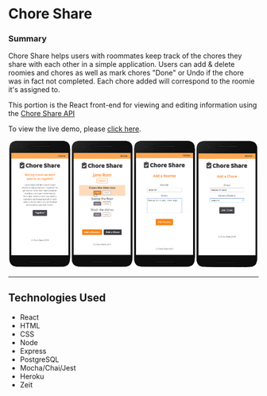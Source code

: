 # Chore Share
### Summary
Chore Share helps users with roommates keep track of the chores they share with each other in a simple application. Users can add & delete roomies and chores as well as mark chores "Done" or Undo if the chore was in fact not completed. Each chore added will correspond to the roomie it's assigned to.

This portion is the React front-end for viewing and editing information using the [Chore Share API](https://github.com/Jadedtofu/chore-share-api)

To view the live demo, please [click here](https://chore-share-app.now.sh/).

![Chore Share screenshots](/screenshots/screenshots-1.jpg "Chore Share Screenshots")

----

## Technologies Used
- React
- HTML
- CSS
- Node
- Express
- PostgreSQL
- Mocha/Chai/Jest
- Heroku
- Zeit
